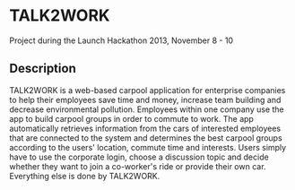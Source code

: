 TALK2WORK
=========

Project during the Launch Hackathon 2013, November 8 - 10

Description
-----------

TALK2WORK is a web-based carpool application for enterprise companies to help their employees save time and money, increase team building and decrease environmental pollution. Employees within one company use the app to build carpool groups in order to commute to work.
The app automatically retrieves information from the cars of interested employees that are connected to the system and determines the best carpool groups according to the users' location, commute time and interests.
Users simply have to use the corporate login, choose a discussion topic and decide whether they want to join a co-worker's ride or provide their own car. Everything else is done by TALK2WORK.
